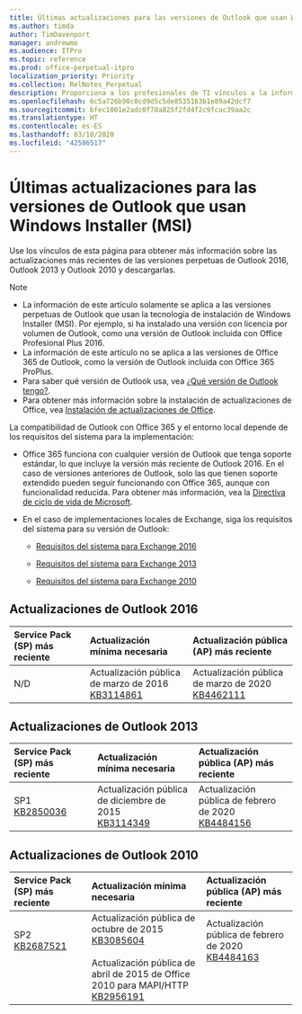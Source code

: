 ```yaml
---
title: Últimas actualizaciones para las versiones de Outlook que usan Windows Installer (MSI)
ms.author: timda
author: TimDavenport
manager: andrewmo
ms.audience: ITPro
ms.topic: reference
ms.prod: office-perpetual-itpro
localization_priority: Priority
ms.collection: RelNotes_Perpetual
description: Proporciona a los profesionales de TI vínculos a la información de las últimas actualizaciones de las versiones perpetuas de Outlook 2016, Outlook 2013 y Outlook 2010.
ms.openlocfilehash: 6c5a726b98c0cd9d5c5de8535163b1e89a42dcf7
ms.sourcegitcommit: bfec1001e2adc0f70a825f2fd4f2c9fcac39aa2c
ms.translationtype: HT
ms.contentlocale: es-ES
ms.lasthandoff: 03/10/2020
ms.locfileid: "42586517"
---
```

# <a name="latest-updates-for-versions-of-outlook-that-use-windows-installer-msi"></a>Últimas actualizaciones para las versiones de Outlook que usan Windows Installer (MSI)

Use los vínculos de esta página para obtener más información sobre las actualizaciones más recientes de las versiones perpetuas de Outlook 2016, Outlook 2013 y Outlook 2010 y descargarlas.
  
> [!NOTE]
> - La información de este artículo solamente se aplica a las versiones perpetuas de Outlook que usan la tecnología de instalación de Windows Installer (MSI). Por ejemplo, si ha instalado una versión con licencia por volumen de Outlook, como una versión de Outlook incluida con Office Profesional Plus 2016.
> - La información de este artículo no se aplica a las versiones de Office 365 de Outlook, como la versión de Outlook incluida con Office 365 ProPlus.
> - Para saber qué versión de Outlook usa, vea [¿Qué versión de Outlook tengo?](https://support.office.com/article/b3a9568c-edb5-42b9-9825-d48d82b2257c).
> - Para obtener más información sobre la instalación de actualizaciones de Office, vea [Instalación de actualizaciones de Office](https://support.office.com/article/2ab296f3-7f03-43a2-8e50-46de917611c5). 
  
La compatibilidad de Outlook con Office 365 y el entorno local depende de los requisitos del sistema para la implementación:
  
- Office 365 funciona con cualquier versión de Outlook que tenga soporte estándar, lo que incluye la versión más reciente de Outlook 2016. En el caso de versiones anteriores de Outlook, solo las que tienen soporte extendido pueden seguir funcionando con Office 365, aunque con funcionalidad reducida. Para obtener más información, vea la [Directiva de ciclo de vida de Microsoft](https://support.microsoft.com/lifecycle).
    
- En el caso de implementaciones locales de Exchange, siga los requisitos del sistema para su versión de Outlook:
    
  - [Requisitos del sistema para Exchange 2016](https://docs.microsoft.com/Exchange/plan-and-deploy/system-requirements)
    
  - [Requisitos del sistema para Exchange 2013](https://docs.microsoft.com/exchange/exchange-2013-system-requirements-exchange-2013-help)
    
  - [Requisitos del sistema para Exchange 2010](https://docs.microsoft.com/previous-versions/office/exchange-server-2010/aa996719(v=exchg.141))

   
## <a name="outlook-2016-updates"></a>Actualizaciones de Outlook 2016

|**Service Pack (SP) más reciente**|**Actualización mínima necesaria**|**Actualización pública (AP) más reciente**|
|:-----|:-----|:-----|
|N/D  <br/> |Actualización pública de marzo de 2016 <br/>[KB3114861](https://support.microsoft.com/help/3114861) <br/> |Actualización pública de marzo de 2020 <br/>[KB4462111](https://support.microsoft.com/help/4462111) 

## <a name="outlook-2013-updates"></a>Actualizaciones de Outlook 2013

|**Service Pack (SP) más reciente**|**Actualización mínima necesaria**|**Actualización pública (AP) más reciente**|
|:-----|:-----|:-----|
|SP1  <br/>[KB2850036](https://go.microsoft.com/fwlink/p/?LinkId=512538) <br/> |Actualización pública de diciembre de 2015 <br/>[KB3114349](https://support.microsoft.com/kb/3114349) <br/> |Actualización pública de febrero de 2020 <br/>[KB4484156](https://support.microsoft.com/help/4484156)  |
   
## <a name="outlook-2010-updates"></a>Actualizaciones de Outlook 2010

|**Service Pack (SP) más reciente**|**Actualización mínima necesaria**|**Actualización pública (AP) más reciente**|
|:-----|:-----|:-----|
|SP2 <br/>[KB2687521](https://go.microsoft.com/fwlink/p/?LinkId=512542) <br><br><br><br/> |Actualización pública de octubre de 2015 <br/> [KB3085604](https://support.microsoft.com/kb/3085604) <br/><br/>  Actualización pública de abril de 2015 de Office 2010 para MAPI/HTTP <br/> [KB2956191](https://support.microsoft.com/help/2956191/april-14-2015-update-for-office-2010-kb2956191) <br/> |Actualización pública de febrero de 2020 <br/>[KB4484163](https://support.microsoft.com/help/4484163) <br><br><br><br/>|
   

